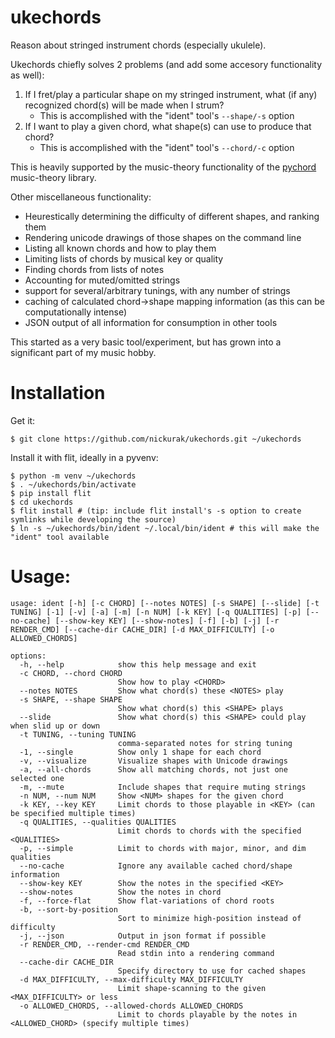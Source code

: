 # ukechords

Reason about stringed instrument chords (especially ukulele).

Ukechords chiefly solves 2 problems (and add some accesory functionality as well):

1. If I fret/play a particular shape on my stringed instrument, what (if any) recognized chord(s) will be made when I strum?
   - This is accomplished with the "ident" tool's `--shape/-s` option
2. If I want to play a given chord, what shape(s) can use to produce that chord?
   - This is accomplished with the "ident" tool's `--chord/-c` option

This is heavily supported by the music-theory functionality of the [pychord](https://pypi.org/project/pychord/) music-theory library.

Other miscellaneous functionality:

- Heurestically determining the difficulty of different shapes, and ranking them
- Rendering unicode drawings of those shapes on the command line
- Listing all known chords and how to play them
- Limiting lists of chords by musical key or quality
- Finding chords from lists of notes
- Accounting for muted/omitted strings
- support for several/arbitrary tunings, with any number of strings
- caching of calculated chord->shape mapping information (as this can be computationally intense)
- JSON output of all information for consumption in other tools

This started as a very basic tool/experiment, but has grown into a significant part of my music hobby.

# Installation

Get it:

```
$ git clone https://github.com/nickurak/ukechords.git ~/ukechords
```

Install it with flit, ideally in a pyvenv:

```
$ python -m venv ~/ukechords
$ . ~/ukechords/bin/activate
$ pip install flit
$ cd ukechords
$ flit install # (tip: include flit install's -s option to create symlinks while developing the source)
$ ln -s ~/ukechords/bin/ident ~/.local/bin/ident # this will make the "ident" tool available
```

# Usage:

```
usage: ident [-h] [-c CHORD] [--notes NOTES] [-s SHAPE] [--slide] [-t TUNING] [-1] [-v] [-a] [-m] [-n NUM] [-k KEY] [-q QUALITIES] [-p] [--no-cache] [--show-key KEY] [--show-notes] [-f] [-b] [-j] [-r RENDER_CMD] [--cache-dir CACHE_DIR] [-d MAX_DIFFICULTY] [-o ALLOWED_CHORDS]

options:
  -h, --help            show this help message and exit
  -c CHORD, --chord CHORD
                        Show how to play <CHORD>
  --notes NOTES         Show what chord(s) these <NOTES> play
  -s SHAPE, --shape SHAPE
                        Show what chord(s) this <SHAPE> plays
  --slide               Show what chord(s) this <SHAPE> could play when slid up or down
  -t TUNING, --tuning TUNING
                        comma-separated notes for string tuning
  -1, --single          Show only 1 shape for each chord
  -v, --visualize       Visualize shapes with Unicode drawings
  -a, --all-chords      Show all matching chords, not just one selected one
  -m, --mute            Include shapes that require muting strings
  -n NUM, --num NUM     Show <NUM> shapes for the given chord
  -k KEY, --key KEY     Limit chords to those playable in <KEY> (can be specified multiple times)
  -q QUALITIES, --qualities QUALITIES
                        Limit chords to chords with the specified <QUALITIES>
  -p, --simple          Limit to chords with major, minor, and dim qualities
  --no-cache            Ignore any available cached chord/shape information
  --show-key KEY        Show the notes in the specified <KEY>
  --show-notes          Show the notes in chord
  -f, --force-flat      Show flat-variations of chord roots
  -b, --sort-by-position
                        Sort to minimize high-position instead of difficulty
  -j, --json            Output in json format if possible
  -r RENDER_CMD, --render-cmd RENDER_CMD
                        Read stdin into a rendering command
  --cache-dir CACHE_DIR
                        Specify directory to use for cached shapes
  -d MAX_DIFFICULTY, --max-difficulty MAX_DIFFICULTY
                        Limit shape-scanning to the given <MAX_DIFFICULTY> or less
  -o ALLOWED_CHORDS, --allowed-chords ALLOWED_CHORDS
                        Limit to chords playable by the notes in <ALLOWED_CHORD> (specify multiple times)
```
